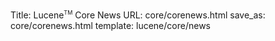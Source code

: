 Title: Lucene<span style="vertical-align: super; font-size: xx-small">TM</span> Core News
URL: core/corenews.html
save_as: core/corenews.html
template: lucene/core/news
